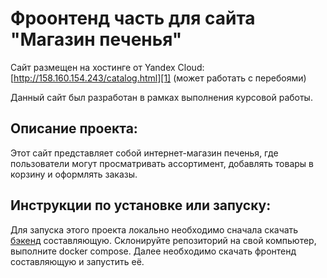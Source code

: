 # Фроонтенд часть для сайта "Магазин печенья"

Сайт размещен на хостинге от Yandex Cloud: [http://158.160.154.243/catalog.html][1] (может работать с перебоями)

Данный сайт был разработан в рамках выполнения курсовой работы. 

## Описание проекта:

Этот сайт представляет собой интернет-магазин печенья, где пользователи могут просматривать ассортимент, добавлять товары в корзину и оформлять заказы.

## Инструкции по установке или запуску:

Для запуска этого проекта локально необходимо сначала скачать [бэкенд][2] составляющую. Склонируйте репозиторий на свой компьютер, выполните docker compose. Далее необходимо скачать фронтенд составляющую и запустить её.

[1]: http://158.160.154.243/catalog.html
[2]: https://github.com/tanpii/monstercrunch-backend
